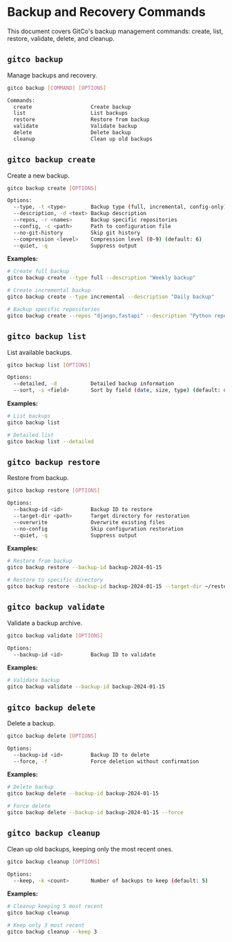 # Backup and Recovery Commands

This document covers GitCo's backup management commands: create, list, restore, validate, delete, and cleanup.

## `gitco backup`

Manage backups and recovery.

```bash
gitco backup [COMMAND] [OPTIONS]

Commands:
  create                   Create backup
  list                     List backups
  restore                  Restore from backup
  validate                 Validate backup
  delete                   Delete backup
  cleanup                  Clean up old backups
```

## `gitco backup create`

Create a new backup.

```bash
gitco backup create [OPTIONS]

Options:
  --type, -t <type>        Backup type (full, incremental, config-only) (default: full)
  --description, -d <text> Backup description
  --repos, -r <names>      Backup specific repositories
  --config, -c <path>      Path to configuration file
  --no-git-history         Skip git history
  --compression <level>    Compression level (0-9) (default: 6)
  --quiet, -q              Suppress output
```

**Examples:**
```bash
# Create full backup
gitco backup create --type full --description "Weekly backup"

# Create incremental backup
gitco backup create --type incremental --description "Daily backup"

# Backup specific repositories
gitco backup create --repos "django,fastapi" --description "Python repos"
```

## `gitco backup list`

List available backups.

```bash
gitco backup list [OPTIONS]

Options:
  --detailed, -d           Detailed backup information
  --sort, -s <field>       Sort by field (date, size, type) (default: date)
```

**Examples:**
```bash
# List backups
gitco backup list

# Detailed list
gitco backup list --detailed
```

## `gitco backup restore`

Restore from backup.

```bash
gitco backup restore [OPTIONS]

Options:
  --backup-id <id>         Backup ID to restore
  --target-dir <path>      Target directory for restoration
  --overwrite              Overwrite existing files
  --no-config              Skip configuration restoration
  --quiet, -q              Suppress output
```

**Examples:**
```bash
# Restore from backup
gitco backup restore --backup-id backup-2024-01-15

# Restore to specific directory
gitco backup restore --backup-id backup-2024-01-15 --target-dir ~/restored
```

## `gitco backup validate`

Validate a backup archive.

```bash
gitco backup validate [OPTIONS]

Options:
  --backup-id <id>         Backup ID to validate
```

**Examples:**
```bash
# Validate backup
gitco backup validate --backup-id backup-2024-01-15
```

## `gitco backup delete`

Delete a backup.

```bash
gitco backup delete [OPTIONS]

Options:
  --backup-id <id>         Backup ID to delete
  --force, -f              Force deletion without confirmation
```

**Examples:**
```bash
# Delete backup
gitco backup delete --backup-id backup-2024-01-15

# Force delete
gitco backup delete --backup-id backup-2024-01-15 --force
```

## `gitco backup cleanup`

Clean up old backups, keeping only the most recent ones.

```bash
gitco backup cleanup [OPTIONS]

Options:
  --keep, -k <count>       Number of backups to keep (default: 5)
```

**Examples:**
```bash
# Cleanup keeping 5 most recent
gitco backup cleanup

# Keep only 3 most recent
gitco backup cleanup --keep 3
```
